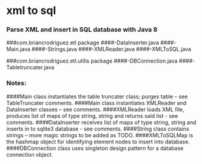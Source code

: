# xml to sql
### Parse XML and insert in SQL database with Java 8


###com.briancrodriguez.etl package
####-DataInserter.java
####-Main.java
####-Strings.java
####-XMLReader.java
####-XMLToSQL.java

###com.briancrodriguez.etl.utilis package
####-DBConnection.java
####-Tabletruncater.java

###  Notes:
####Main class instantiates the table truncater class; purges table – see TableTruncater comments.
####Main class instantiates XMLReader and DataInserter classes – see comments.
####XMLReader loads XML file, produces list of maps of type string, string and returns said list - see comments.
####DataInserter receives list of maps of type string, string and inserts in to sqlite3 database - see comments.
####String class contains strings – more magic strings to be added as TODO.
####XMLToSQLMap is the hashmap object for identifying element nodes to insert into database.
####DBConnection class uses singleton design pattern for a database connection object.


